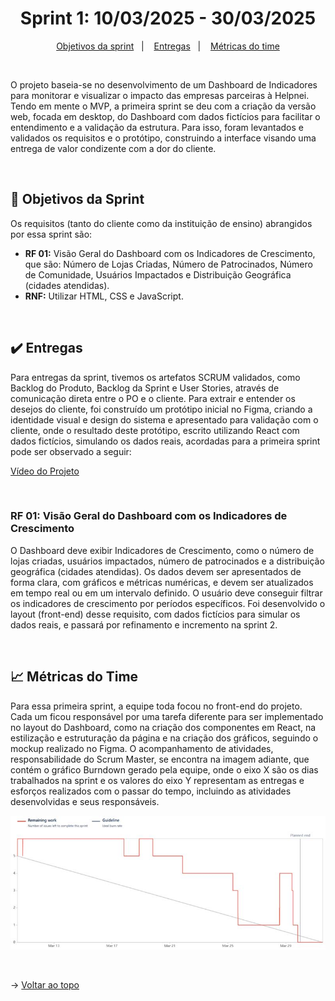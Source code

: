 <span id="topo">

<h1 align="center">Sprint 1: 10/03/2025 - 30/03/2025</h1>

<p align="center">
    <a href="#objetivos">Objetivos da sprint</a> &nbsp |&nbsp &nbsp
    <a href="#entregas">Entregas</a> &nbsp |&nbsp &nbsp
    <a href="#metricas">Métricas do time</a> 
</p>

<br>

O projeto baseia-se no desenvolvimento de um Dashboard de Indicadores para monitorar e visualizar o impacto das empresas parceiras à Helpnei. Tendo em mente o MVP, a primeira sprint se deu com a criação da versão web, focada em desktop, do Dashboard com dados fictícios para facilitar o entendimento e a validação da estrutura. Para isso, foram levantados e validados os requisitos e o protótipo, construindo a interface visando uma entrega de valor condizente com a dor do cliente.

<br>

<span id="objetivos">
    
## :dart: Objetivos da Sprint
Os requisitos (tanto do cliente como da instituição de ensino) abrangidos por essa sprint são:
- **RF 01:** Visão Geral do Dashboard com os Indicadores de Crescimento, que são: Número de Lojas Criadas, Número de Patrocinados, Número de Comunidade, Usuários Impactados e Distribuição Geográfica (cidades atendidas).
- **RNF:** Utilizar HTML, CSS e JavaScript.

<br>

<span id="entregas">
        
## :heavy_check_mark: Entregas

Para entregas da sprint, tivemos os artefatos SCRUM validados, como Backlog do Produto, Backlog da Sprint e User Stories, através de comunicação direta entre o PO e o cliente.
Para extrair e entender os desejos do cliente, foi construído um protótipo inicial no Figma, criando a identidade visual e design do sistema e apresentado para validação com o cliente, onde o resultado deste protótipo, escrito utilizando React com dados fictícios, simulando os dados reais, acordadas para a primeira sprint pode ser observado a seguir:

<a href='https://youtu.be/FqiySP5TJ9k'>Vídeo do Projeto</a>

<br>

### RF 01: Visão Geral do Dashboard com os Indicadores de Crescimento
O Dashboard deve exibir Indicadores de Crescimento, como o número de lojas criadas, usuários impactados, número de patrocinados e a distribuição geográfica (cidades atendidas). Os dados devem ser apresentados de forma clara, com gráficos e métricas numéricas, e devem ser atualizados em tempo real ou em um intervalo definido. O usuário deve conseguir filtrar os indicadores de crescimento por períodos específicos.
Foi desenvolvido o layout (front-end) desse requisito, com dados fictícios para simular os dados reais, e passará por refinamento e incremento na sprint 2.

<br>

<span id="metricas">
    
## :chart_with_upwards_trend: Métricas do Time
Para essa primeira sprint, a equipe toda focou no front-end do projeto.
Cada um ficou responsável por uma tarefa diferente para ser implementado no layout do Dashboard, como na criação dos componentes em React, na estilização e estruturação da página e na criação dos gráficos, seguindo o mockup realizado no Figma. 
O acompanhamento de atividades, responsabilidade do Scrum Master, se encontra na imagem adiante, que contém o gráfico Burndown gerado pela equipe, onde o eixo X são os dias trabalhados na sprint e os valores do eixo Y representam as entregas e esforços realizados com o passar do tempo, incluindo as atividades desenvolvidas e seus responsáveis.

<div align="center">
    
![Burndown Chart](https://github.com/gbmedeiros00/testeee/blob/main/burndown-sprin1.jpg)
</div>

<br>

→ [Voltar ao topo](#topo)

